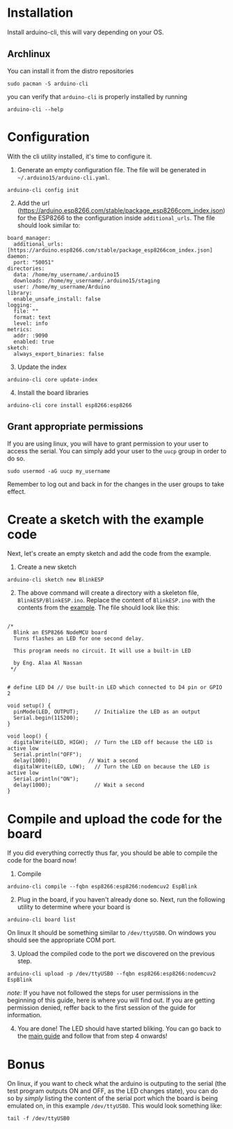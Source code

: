 # Installation

Install arduino-cli, this will vary depending on your OS.

## Archlinux

You can install it from the distro repositories

```
sudo pacman -S arduino-cli
```

you can verify that `arduino-cli` is properly installed by running

```
arduino-cli --help
```

# Configuration

With the cli utility installed, it's time to configure it.

1. Generate an empty configuration file. The file will be generated in `~/.arduino15/arduino-cli.yaml`.

```
arduino-cli config init
```

2. Add the url (https://arduino.esp8266.com/stable/package_esp8266com_index.json) for the ESP8266 to the configuration inside `additional_urls`. The file should look similar to:

```
board_manager:
  additional_urls: [https://arduino.esp8266.com/stable/package_esp8266com_index.json]
daemon:
  port: "50051"
directories:
  data: /home/my_username/.arduino15
  downloads: /home/my_username/.arduino15/staging
  user: /home/my_username/Arduino
library:
  enable_unsafe_install: false
logging:
  file: ""
  format: text
  level: info
metrics:
  addr: :9090
  enabled: true
sketch:
  always_export_binaries: false
```

3. Update the index

```
arduino-cli core update-index
```

4. Install the board libraries

```
arduino-cli core install esp8266:esp8266
```

## Grant appropriate permissions

If you are using linux, you will have to grant permission to your user to access the serial. 
You can simply add your user to the `uucp` group in order to do so.

```
sudo usermod -aG uucp my_username
```

Remember to log out and back in for the changes in the user groups to take effect.

# Create a sketch with the example code

Next, let's create an empty sketch and add the code from the example.

1. Create a new sketch

```
arduino-cli sketch new BlinkESP
```

2. The above command will create a directory with a skeleton file, `BlinkESP/BlinkESP.ino`. Replace the content of `BlinkESP.ino` with the contents from the [example](BlinkESP.ino). The file should look like this:

```

/*
  Blink an ESP8266 NodeMCU board
  Turns flashes an LED for one second delay.
  
  This program needs no circuit. It will use a built-in LED
  
  by Eng. Alaa Al Nassan
 */


# define LED D4 // Use built-in LED which connected to D4 pin or GPIO 2

void setup() {
  pinMode(LED, OUTPUT);     // Initialize the LED as an output
  Serial.begin(115200);
}

void loop() {
  digitalWrite(LED, HIGH);  // Turn the LED off because the LED is active low
  Serial.println("OFF");
  delay(1000);            // Wait a second
  digitalWrite(LED, LOW);   // Turn the LED on because the LED is active low
  Serial.println("ON");
  delay(1000);              // Wait a second
}
```

# Compile and upload the code for the board

If you did everything correctly thus far, you should be able to compile the code for the board now!

1. Compile

```
arduino-cli compile --fqbn esp8266:esp8266:nodemcuv2 EspBlink
```

2. Plug in the board, if you haven't already done so. Next, run the following utility to determine where your board is

```
arduino-cli board list
```

On linux It should be something similar to `/dev/ttyUSB0`. On windows you should see the appropriate COM port.

3. Upload the compiled code to the port we discovered on the previous step.

```
arduino-cli upload -p /dev/ttyUSB0 --fqbn esp8266:esp8266:nodemcuv2 EspBlink
```

*note:* If you have not followed the steps for user permissions in the beginning of this guide, here is where you will find out. If you are getting permission denied, reffer back to the first session of the guide for information.

4. You are done! The LED should have started bliking. You can go back to the [main guide](PREP.md) and follow that from step 4 onwards!

# Bonus

On linux, if you want to check what the arduino is outputing to the serial (the test program outputs ON and OFF, as the LED changes state), you can do so by *simply* listing the content of the serial port which the board is being emulated on, in this example `/dev/ttyUSB0`. This would look something like:

```
tail -f /dev/ttyUSB0
```
